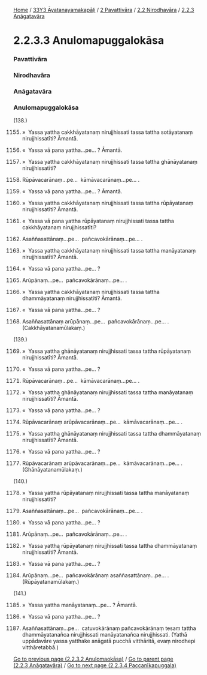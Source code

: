 
[Home](/) / [33Y3 Āyatanayamakapāḷi](/tipitaka/33Y3.md) / [2 Pavattivāra](/tipitaka/33Y3/2.md) / [2.2 Nirodhavāra](/tipitaka/33Y3/2/2.2.md) / [2.2.3 Anāgatavāra](/tipitaka/33Y3/2/2.2/2.2.3.md)

# 2.2.3.3 Anulomapuggalokāsa

### Pavattivāra

### Nirodhavāra

### Anāgatavāra

### Anulomapuggalokāsa

(138.)

1155. »  Yassa yattha cakkhāyatanaṃ nirujjhissati tassa tattha sotāyatanaṃ nirujjhissatīti? Āmantā.

1156. «  Yassa vā pana yattha…pe… ? Āmantā.

1157. »  Yassa yattha cakkhāyatanaṃ nirujjhissati tassa tattha ghānāyatanaṃ nirujjhissatīti?

1158. Rūpāvacarānaṃ…pe…  kāmāvacarānaṃ…pe… .

1159. «  Yassa vā pana yattha…pe… ? Āmantā.

1160. »  Yassa yattha cakkhāyatanaṃ nirujjhissati tassa tattha rūpāyatanaṃ nirujjhissatīti? Āmantā.

1161. «  Yassa vā pana yattha rūpāyatanaṃ nirujjhissati tassa tattha cakkhāyatanaṃ nirujjhissatīti?

1162. Asaññasattānaṃ…pe…  pañcavokārānaṃ…pe… .

1163. »  Yassa yattha cakkhāyatanaṃ nirujjhissati tassa tattha manāyatanaṃ nirujjhissatīti? Āmantā.

1164. «  Yassa vā pana yattha…pe… ?

1165. Arūpānaṃ…pe…  pañcavokārānaṃ…pe… .

1166. »  Yassa yattha cakkhāyatanaṃ nirujjhissati tassa tattha dhammāyatanaṃ nirujjhissatīti? Āmantā.

1167. «  Yassa vā pana yattha…pe… ?

1168. Asaññasattānaṃ arūpānaṃ…pe…  pañcavokārānaṃ…pe… . (Cakkhāyatanamūlakaṃ.)

(139.)

1169. »  Yassa yattha ghānāyatanaṃ nirujjhissati tassa tattha rūpāyatanaṃ nirujjhissatīti? Āmantā.

1170. «  Yassa vā pana yattha…pe… ?

1171. Rūpāvacarānaṃ…pe…  kāmāvacarānaṃ…pe… .

1172. »  Yassa yattha ghānāyatanaṃ nirujjhissati tassa tattha manāyatanaṃ nirujjhissatīti? Āmantā.

1173. «  Yassa vā pana yattha…pe… ?

1174. Rūpāvacarānaṃ arūpāvacarānaṃ…pe…  kāmāvacarānaṃ…pe… .

1175. »  Yassa yattha ghānāyatanaṃ nirujjhissati tassa tattha dhammāyatanaṃ nirujjhissatīti? Āmantā.

1176. «  Yassa vā pana yattha…pe… ?

1177. Rūpāvacarānaṃ arūpāvacarānaṃ…pe…  kāmāvacarānaṃ…pe… . (Ghānāyatanamūlakaṃ.)

(140.)

1178. »  Yassa yattha rūpāyatanaṃ nirujjhissati tassa tattha manāyatanaṃ nirujjhissatīti?

1179. Asaññasattānaṃ…pe…  pañcavokārānaṃ…pe… .

1180. «  Yassa vā pana yattha…pe… ?

1181. Arūpānaṃ…pe…  pañcavokārānaṃ…pe… .

1182. »  Yassa yattha rūpāyatanaṃ nirujjhissati tassa tattha dhammāyatanaṃ nirujjhissatīti? Āmantā.

1183. «  Yassa vā pana yattha…pe… ?

1184. Arūpānaṃ…pe…  pañcavokārānaṃ asaññasattānaṃ…pe… . (Rūpāyatanamūlakaṃ.)

(141.)

1185. »  Yassa yattha manāyatanaṃ…pe… ? Āmantā.

1186. «  Yassa vā pana yattha…pe… ?

1187. Asaññasattānaṃ…pe…  catuvokārānaṃ pañcavokārānaṃ tesaṃ tattha dhammāyatanañca nirujjhissati manāyatanañca nirujjhissati. (Yathā uppādavāre yassa yatthake anāgatā pucchā vitthāritā, evaṃ nirodhepi vitthāretabbā.)

[Go to previous page (2.2.3.2 Anulomaokāsa)](/tipitaka/33Y3/2/2.2/2.2.3/2.2.3.2.md) / [Go to parent page (2.2.3 Anāgatavāra)](/tipitaka/33Y3/2/2.2/2.2.3.md) / [Go to next page (2.2.3.4 Paccanīkapuggala)](/tipitaka/33Y3/2/2.2/2.2.3/2.2.3.4.md)


